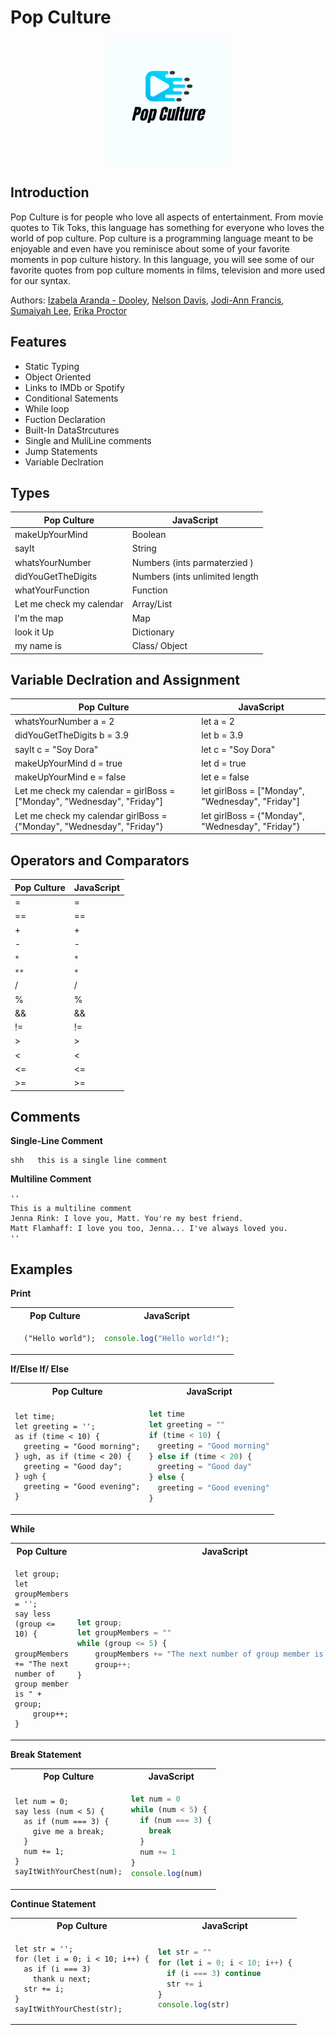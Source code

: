 # Pop Culture

<p align="center">
<img src= "docs/logo.png" height="200">
</p>

## Introduction

Pop Culture is for people who love all aspects of entertainment. From movie quotes to Tik Toks, this language has something for everyone who loves the world of pop culture. Pop culture is a programming language meant to be enjoyable and even have you reminisce about some of your favorite moments in pop culture history. In this language, you will see some of our favorite quotes from pop culture moments in films, television and more used for our syntax.

Authors: [Izabela Aranda - Dooley](https://github.com/izabela-ad), [Nelson Davis](https://github.com/nelson6400),
[Jodi-Ann Francis](https://github.com/francisjodi), [Sumaiyah Lee](https://github.com/sumaiyahlee), [Erika Proctor](https://github.com/elproctor7)

## Features

- Static Typing
- Object Oriented
- Links to IMDb or Spotify
- Conditional Satements
- While loop 
- Fuction Declaration
- Built-In DataStrcutures
- Single and MuliLine comments
- Jump Statements
- Variable Declration
  <!-- - Abstract data Type  -->
  <!-- - Functions??? -->

## Types

| Pop Culture              | JavaScript                     |
| ------------------------ | ------------------------------ |
| makeUpYourMind           | Boolean                        |
| sayIt                    | String                         |
| whatsYourNumber          | Numbers (ints parmaterzied )   |
| didYouGetTheDigits       | Numbers (ints unlimited length |
| whatYourFunction         | Function                       |
| Let me check my calendar | Array/List                     |
| I'm the map              | Map                            |
| look it Up               | Dictionary                     |
| my name is               | Class/ Object                  |

## Variable Declration and Assignment

| Pop Culture                                                             | JavaScript                                       |
| ----------------------------------------------------------------------- | ------------------------------------------------ |
| whatsYourNumber a = 2                                                   | let a = 2                                        |
| didYouGetTheDigits b = 3.9                                              | let b = 3.9                                      |
| sayIt c = "Soy Dora"                                                    | let c = "Soy Dora"                               |
| makeUpYourMind d = true                                                 | let d = true                                     |
| makeUpYourMind e = false                                                | let e = false                                    |
| Let me check my calendar = girlBoss = ["Monday", "Wednesday", "Friday"] | let girlBoss = ["Monday", "Wednesday", "Friday"] |
| Let me check my calendar girlBoss = {"Monday", "Wednesday", "Friday"}   | let girlBoss = {"Monday", "Wednesday", "Friday"} |

## Operators and Comparators

| Pop Culture | JavaScript |
| ----------- | ---------- |
| =           | =          |
| ==          | ==         |
| +           | +          |
| -           | -          |
| `* `        | `*`        |
| `**`        | `*`        |
| /           | /          |
| %           | %          |
| &&          | &&         |
| !=          | !=         |
| >           | >          |
| <           | <          |
| <=          | <=         |
| >=          | >=         |

## Comments

**Single-Line Comment**

```Pop Culture
shh   this is a single line comment 
```

**Multiline Comment**

```
''
This is a multiline comment 
Jenna Rink: I love you, Matt. You're my best friend.
Matt Flamhaff: I love you too, Jenna... I've always loved you.
''
```

## Examples

**Print**

<table>
  <tr>
  <th>Pop Culture</th>
  <th>JavaScript</th>
  </tr>

  <tr>
  <td>

```Pop Culture
  ("Hello world");
```

  </td>

  <td>

```JavaScript
console.log("Hello world!");
```

  </td>
  </tr>
</table>

**If/Else If/ Else**

<table>
  <tr>
  <th>Pop Culture</th>
  <th>JavaScript</th>
  </tr>

  <tr>
  <td>

```Pop Culture
let time;
let greeting = '';
as if (time < 10) {
  greeting = "Good morning";
} ugh, as if (time < 20) {
  greeting = "Good day";
} ugh {
  greeting = "Good evening";
}
```

  </td>

  <td>

```javascript
let time
let greeting = ""
if (time < 10) {
  greeting = "Good morning"
} else if (time < 20) {
  greeting = "Good day"
} else {
  greeting = "Good evening"
}
```

  </td>
  </tr>
</table>

**While**

<table>
  <tr>
  <th>Pop Culture</th>
  <th>JavaScript</th>
  </tr>

  <tr>
  <td style="width:100px;"><div style="overflow:scroll; width:100%">

```Pop Culture
let group;
let groupMembers = '';
say less (group <= 10) {
    groupMembers += "The next number of group member is " + group;
    group++;
}
```

  </div> </td>
 
   <td style="width:100px;"><div style="overflow:scroll; width:100%">
  
```javascript
let group;
let groupMembers = ""
while (group <= 5) {
    groupMembers += "The next number of group member is " + group;
    group++;
}
```
 </div> </td>

  </tr>
</table>

**Break Statement**

<table>
  <tr>
  <th>Pop Culture</th>
  <th>JavaScript</th>
  </tr>

  <tr>
  <td>

```Pop Culture
let num = 0;
say less (num < 5) {
  as if (num === 3) {
    give me a break;
  }
  num += 1;
}
sayItWithYourChest(num);
```

  </td>

  <td>

```javascript
let num = 0
while (num < 5) {
  if (num === 3) {
    break
  }
  num += 1
}
console.log(num)
```

  </td>
  </tr>
</table>

**Continue Statement**

<table>
  <tr>
  <th>Pop Culture</th>
  <th>JavaScript</th>
  </tr>

  <tr>
  <td>

```Pop Culture
let str = '';
for (let i = 0; i < 10; i++) {
  as if (i === 3)
    thank u next;
  str += i;
}
sayItWithYourChest(str);
```

  </td>

  <td>

```javascript
let str = ""
for (let i = 0; i < 10; i++) {
  if (i === 3) continue
  str += i
}
console.log(str)
```

  </td>
  </tr>
</table>
